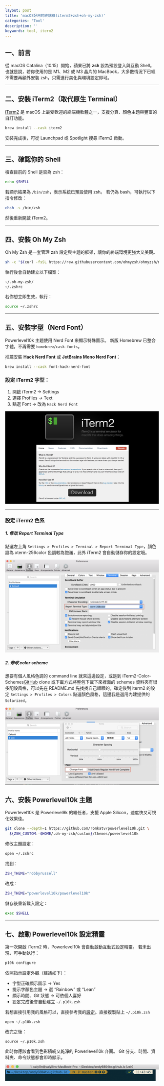 ```yaml
---
layout: post
title: 'macOS好用的終端機(iterm2+zsh+oh-my-zsh)'
categories: 'Tool'
description: ''
keywords: tool, iterm2
---
```



## 一、前言

從 macOS Catalina（10.15）開始，蘋果已將 **zsh** 設為預設登入與互動 Shell。
也就是說，若你使用的是 M1、M2 或 M3 晶片的 MacBook，大多數情況下已經不需要再額外安裝 zsh，只需進行美化與環境設定即可。

---

## 二、安裝 iTerm2（取代原生 Terminal）

[iTerm2]((https://www.iterm2.com/)) 是 macOS 上最受歡迎的終端機軟體之一，支援分頁、顏色主題與豐富的自訂功能。

```bash
brew install --cask iterm2
```

安裝完成後，可從 Launchpad 或 Spotlight 搜尋 iTerm2 啟動。

---

## 三、確認你的 Shell

檢查目前的 Shell 是否為 zsh：

```bash
echo $SHELL
```

若顯示結果為 `/bin/zsh`，表示系統已預設使用 zsh。
若仍為 bash，可執行以下指令修改：

```bash
chsh -s /bin/zsh
```

然後重新開啟 iTerm2。

---

## 四、安裝 Oh My Zsh

Oh My Zsh 是一套管理 zsh 設定與主題的框架，讓你的終端環境更強大又美觀。

```bash
sh -c "$(curl -fsSL https://raw.githubusercontent.com/ohmyzsh/ohmyzsh/master/tools/install.sh)"
```

執行後會自動建立以下檔案：

```
~/.oh-my-zsh/
~/.zshrc
```

若你想立即生效，執行：

```bash
source ~/.zshrc
```

---

## 五、安裝字型（Nerd Font）

Powerlevel10k 主題使用 Nerd Font 來顯示特殊圖示。
新版 Homebrew 已整合字體，不再需要 `homebrew/cask-fonts`。

推薦安裝 **Hack Nerd Font** 或 **JetBrains Mono Nerd Font**：

```bash
brew install --cask font-hack-nerd-font
```

### 設定 iTerm2 字型：

1. 開啟 iTerm2 → Settings
2. 選擇 Profiles → Text
3. 點選 Font → 改為 `Hack Nerd Font`

<img src="/images/posts/tool/2018/img1070101-1.png">

---

### 設定 iTerm2 色系
##### 1. 修改 Report Terminal Type
點選左上角 `Settings > Profiles > Terminal > Report Terminal Type`，顏色設為 xterm-256color 色調較為飽滿，此外 iTerm2 會自動儲存你的設定哦。

<img src="/images/posts/tool/2018/img1070101-2.png">

##### 2. 修改 color scheme
想要有個人風格色調的 command line 就來這邊設定，或是到 iTerm2-Color-Schemes[GitHub](https://github.com/mbadolato/iTerm2-Color-Schemes) clone 或下載方式將整包下載下來裡面的 schemes 資料夾有很多配設風格，可以先在 README.md 先找找自己順眼的，確定後到 iterm2 的設定 `Settings > Profiles > Colors` 點選顏色風格，這邊我是選用內建提供的 `Solarized`。

<img src="/images/posts/tool/2018/img1070101-3.png">

## 六、安裝 Powerlevel10k 主題
Powerlevel10k 是 Powerlevel9k 的繼任者，支援 Apple Silicon，速度快又可視化效果佳。

```bash
git clone --depth=1 https://github.com/romkatv/powerlevel10k.git \
  ${ZSH_CUSTOM:-$HOME/.oh-my-zsh/custom}/themes/powerlevel10k
```

修改主題設定：

```bash
open ~/.zshrc
```

找到：

```bash
ZSH_THEME="robbyrussell"
```

改成：

```bash
ZSH_THEME="powerlevel10k/powerlevel10k"
```

儲存後重新載入設定：

```bash
exec $SHELL
```

---

## 七、啟動 Powerlevel10k 設定精靈

第一次開啟 iTerm2 時，Powerlevel10k 會自動啟動互動式設定精靈。
若未出現，可手動執行：

```bash
p10k configure
```

依照指示設定外觀（建議如下）：

* 字型正確顯示圖示 → Yes
* 提示字顏色主題 → 選 “Rainbow” 或 “Lean”
* 顯示時間、Git 狀態 → 可依個人喜好
* 設定完成後會自動建立 `~/.p10k.zsh`

若想直接引用我的風格可以，直接參考我的[設定](https://gist.github.com/andy6804tw/98ef24e29740ee15168a32d016562c01)。直接複製貼上 `~/.p10k.zsh`

```
open ~/.p10k.zsh
```

改完之後：
```
source ~/.p10k.zsh

```

此時你應該會看到色彩繽紛又乾淨的 Powerlevel10k 介面。
Git 分支、時間、資料夾、命令狀態都會即時顯示。

<img src="/images/posts/tool/2018/img1070101-10.png" width="600">
